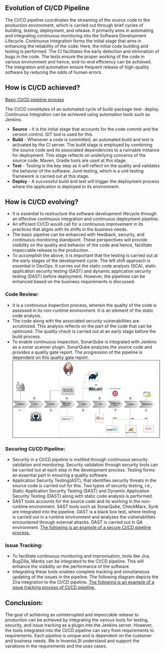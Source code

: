 
## Evolution of CI/CD Pipeline
The CI/CD pipeline coordinates the streaming of the source code to the production environment, which is carried out through brief cycles of building, testing, deployment, and release. It primarily aims in automating and integrating continuous monitoring into the Software Development Lifecycle. Continuous Integration forms the initial stage that aims in enhancing the reliability of the code. Here, the initial code building and testing is performed. The CI facilitates the early detection and elimination of bugs in the code. The tests ensure the proper working of the code in various environment and hence, end-to-end efficiency can be achieved. The integration and automation ensure frequent release of high-quality software by reducing the odds of human errors. 

## How is CI/CD achieved?
[Basic CI/CD pipeline process](docs-images/CICD-Pic1.jpg)

The CI/CD constitutes of an automated cycle of build-package-test- deploy. Continuous Integration can be achieved using automation tools such as Jenkins. 
- **Source** - It is the initial stage that accounts for the code commit and the version control. GIT tool is used for this.
- **Build** - Whenever a code is committed, an automated build and test is activated by the CI server. The build stage is employed by combining the source code and its associated dependencies to a runnable instance for deployment. This stage reflects on underlying concerns of the source code. Maven, Gradle tools are used at this stage.
- **Test** - Testing is the key step as it will reflect on the quality and validates the behavior of the software. Junit testing, which is a unit testing framework is carried out at this stage.
- **Deploy** - A successful build and test will trigger the deployment process where the application is deployed to its environment.

## How is CI/CD evolving?
- It is essential to restructure the software development lifecycle through an effective continuous integration and continuous deployment pipeline.
- An efficient CI/CD would call for a continuous improvement in its practices that aligns with its shifts in the business needs. 
- The basic pipeline can be enhanced with feedback, security, and continuous monitoring standpoint. These perspectives will provide visibility on the quality and behavior of the code and hence, facilitate impeccable release to the production. 
- To accomplish the above, it is important that the testing is carried out at the early stages of the development cycle. The left shift approach is essential in DevOps. It carries out the static code analysis (SCA), static application security testing (SAST) and dynamic application security testing (DAST) before deployment. However, the pipelines can be enhanced based on the business requirements is discussed. 

### Code Review:
- It is a continuous inspection process, wherein the quality of the code is assessed in its non-runtime environment. It is an element of the static code analysis. 
- The code along with the associated security vulnerabilities are scrutinized. This analysis reflects on the part of the code that can be optimized. The quality check is carried out at an early stage before the build process. 
- To enable continuous inspection, SonarQube is integrated with Jenkins as a sonar scanner plugin. SonarQube analyzes the source code and provides a quality gate report. The progression of the pipeline is dependent on this quality gate report.
![The following diagram shows the integration of the static code analysis factor in the pipeline.](docs-images/CICD-Pic2.jpg)

### Securing CI/CD Pipeline:
- Security in a CI/CD pipeline is instilled through continuous security validation and monitoring. Security validation through security tools can be carried out at each step in the development process. Testing forms an essential part in ensuring a quality software. 
- Application Security Testing(AST), that identifies security threats in the source code is carried out for this. Two types of security testing, i.e., Static Application Security Testing (SAST) and Dynamic Application Security Testing (DAST) along with static code analysis is performed. 
- SAST tools accounts for the source code and its working in the non-runtime environment. SAST tools such as SonarQube, CheckMarx, Synk are integrated into the pipeline. DAST is a black box test, where testing is carried out in a runtime environment and analyzes the vulnerabilities encountered through external attacks. DAST is carried out in QA environment.
[The following is an example of a secure CI/CD pipeline process.](docs-images/CICD-Pic3.jpg)

### Issue Tracking:
- To facilitate continuous monitoring and improvisation, tools like Jira, BugZilla, Mantis can be integrated to the CI/CD pipeline. This will enhance the visibility on the performance of the software. 
- Integrating these tools enables complete tracking and simultaneous updating of the issues in the pipeline. The following diagram depicts the Zira integration to the CI/CD pipeline.
[The following is an example of a issue tracking process of CI/CD pipeline.](docs-images/CICD-Pic4.jpg)

## Conclusion:
 The goal of achieving an uninterrupted and impeccable release to production can be achieved by integrating the various tools for testing, security, and issue tracking as a plugin into the Jenkins server. However, the tools integrated into the CI/CD pipeline can vary from requirements to requirements. Each pipeline is unique and is dependent on the customer and business needs. We in InvenioLSI understand and support the variations in the requirements and the uses cases.





 


